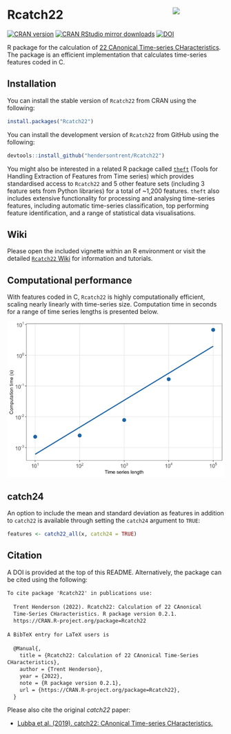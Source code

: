 
# Rcatch22 <img src="man/figures/logo.png" align="right" width="120" />

[![CRAN
version](https://www.r-pkg.org/badges/version/Rcatch22)](https://www.r-pkg.org/pkg/Rcatch22)
[![CRAN RStudio mirror
downloads](https://cranlogs.r-pkg.org/badges/Rcatch22)](https://www.r-pkg.org/pkg/Rcatch22)
[![DOI](https://zenodo.org/badge/353530083.svg)](https://zenodo.org/badge/latestdoi/353530083)

R package for the calculation of [22 CAnonical Time-series
CHaracteristics](https://github.com/DynamicsAndNeuralSystems/catch22).
The package is an efficient implementation that calculates time-series
features coded in C.

## Installation

You can install the stable version of `Rcatch22` from CRAN using the
following:

``` r
install.packages("Rcatch22")
```

You can install the development version of `Rcatch22` from GitHub using
the following:

``` r
devtools::install_github("hendersontrent/Rcatch22")
```

You might also be interested in a related R package called
[`theft`](https://github.com/hendersontrent/theft) (Tools for Handling
Extraction of Features from Time series) which provides standardised
access to `Rcatch22` and 5 other feature sets (including 3 feature sets
from Python libraries) for a total of \~1,200 features. `theft` also
includes extensive functionality for processing and analysing
time-series features, including automatic time-series classification,
top performing feature identification, and a range of statistical data
visualisations.

## Wiki

Please open the included vignette within an R environment or visit the
detailed [`Rcatch22`
Wiki](https://time-series-features.gitbook.io/catch22/r) for information
and tutorials.

## Computational performance

With features coded in C, `Rcatch22` is highly computationally
efficient, scaling nearly linearly with time-series size. Computation
time in seconds for a range of time series lengths is presented below.

![](README_files/figure-gfm/unnamed-chunk-5-1.png)<!-- -->

## catch24

An option to include the mean and standard deviation as features in
addition to `catch22` is available through setting the `catch24`
argument to `TRUE`:

``` r
features <- catch22_all(x, catch24 = TRUE)
```

## Citation

A DOI is provided at the top of this README. Alternatively, the package
can be cited using the following:


    To cite package 'Rcatch22' in publications use:

      Trent Henderson (2022). Rcatch22: Calculation of 22 CAnonical
      Time-Series CHaracteristics. R package version 0.2.1.
      https://CRAN.R-project.org/package=Rcatch22

    A BibTeX entry for LaTeX users is

      @Manual{,
        title = {Rcatch22: Calculation of 22 CAnonical Time-Series CHaracteristics},
        author = {Trent Henderson},
        year = {2022},
        note = {R package version 0.2.1},
        url = {https://CRAN.R-project.org/package=Rcatch22},
      }

Please also cite the original *catch22* paper:

- [Lubba et al. (2019). catch22: CAnonical Time-series
  CHaracteristics.](https://link.springer.com/article/10.1007/s10618-019-00647-x/)
